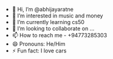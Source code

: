 - 👋 Hi, I’m @abhijayaratne
- 👀 I’m interested in music and money
- 🌱 I’m currently learning cs50
- 💞️ I’m looking to collaborate on ...
- 📫 How to reach me - +94773285303
- 😄 Pronouns: He/Him
- ⚡ Fun fact: I love cars

<!---
abhijayaratne/abhijayaratne is a ✨ special ✨ repository because its `README.md` (this file) appears on your GitHub profile.
You can click the Preview link to take a look at your changes.
--->
